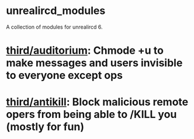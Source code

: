 # unrealircd_modules
A collection of modules for unrealircd 6.

# [third/auditorium](/auditorium.md): Chmode +u to make messages and users invisible to everyone except ops
# [third/antikill](/antikill.md): Block malicious remote opers from being able to /KILL you (mostly for fun)
